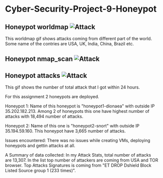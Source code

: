 # Cyber-Security-Project-9-Honeypot
## Honeypot worldmap ![Attack](https://github.com/birajsilwal/Cyber-Security-Project-9-Honeypot/blob/master/Honeypot_worldmap.gif)

This worldmap gif shows attacks coming from different part of the world. Some name of the contries are USA, UK, India, China, Brazil etc. 

## Honeypot nmap_scan ![Attack](https://github.com/birajsilwal/Cyber-Security-Project-9-Honeypot/blob/master/Honeypot_nmap_scan.gif)

## Honeypot attacks ![Attack](https://github.com/birajsilwal/Cyber-Security-Project-9-Honeypot/blob/master/Honeypot_attacks.gif)

This gif shows the number of total attack that I got within 24 hours. 

For this assignment 2 honeypots are deployed. 

Honeypot 1:
Name of this honeypot is "honeypot1-dionaea" with outside IP 35.202.182.213. Among 2 of honeypots this one have highest number of attacks with 18,494 number of attacks. 

Honeypot 2:
Name of this one is "honeypot2-snort" with outside IP 35.194.59.160. This honeypot have 3,665 number of attacks. 

Issues encountered:
There was no issues while creating VMs, deploying honeypots and gettin attacks at all. 

A Summary of data collected:
In my Attack Stats, total number of attacks are 13,307. In the list top number of attackers are coming from USA and TOR browser. 
Top Attacks Signatures is coming from "ET DROP Dshield Block Listed Source group 1 (233 times)".
